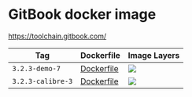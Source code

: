 # GitBook docker image

<https://toolchain.gitbook.com/>

Tag | Dockerfile | Image Layers
----|------------|-------------
`3.2.3-demo-7` | [Dockerfile](https://github.com/helphi/Dockerfile-gitbook/blob/master/3.2.3-demo/Dockerfile) | [![](https://images.microbadger.com/badges/image/helphi/gitbook:3.2.3-demo-7.svg)](https://microbadger.com/images/helphi/gitbook:3.2.3-demo-7 "Get your own image badge on microbadger.com")
`3.2.3-calibre-3` | [Dockerfile](https://github.com/helphi/Dockerfile-gitbook/blob/master/3.2.3-calibre/Dockerfile) | [![](https://images.microbadger.com/badges/image/helphi/gitbook:3.2.3-calibre-3.svg)](https://microbadger.com/images/helphi/gitbook:3.2.3-calibre-3 "Get your own image badge on microbadger.com")